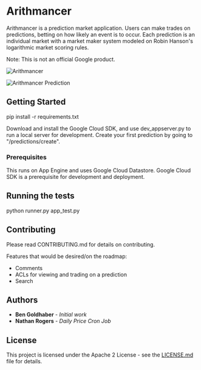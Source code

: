 # Arithmancer

Arithmancer is a prediction market application. Users can make trades on predictions, betting on how likely an event is to occur. Each prediction is an individual market with a market maker system modeled on Robin Hanson's logarithmic market scoring rules.

Note: This is not an official Google product.

![Arithmancer](https://storage.googleapis.com/arithmancer-static/arithmancer.png "Preview")


![Arithmancer Prediction](https://storage.googleapis.com/arithmancer-static/arithmancer_prediction.png)
## Getting Started

pip install -r requirements.txt

Download and install the Google Cloud SDK, and use dev_appserver.py to run a local server for development. Create your first prediction by going to "/predictions/create". 

### Prerequisites

This runs on App Engine and uses Google Cloud Datastore. Google Cloud SDK is a prerequisite for development and deployment.

## Running the tests

python runner.py app_test.py 

## Contributing

Please read CONTRIBUTING.md for details on contributing.

Features that would be desired/on the roadmap:
- Comments
- ACLs for viewing and trading on a prediction
- Search

## Authors

* **Ben Goldhaber** - *Initial work*
* **Nathan Rogers** - *Daily Price Cron Job*


## License

This project is licensed under the Apache 2 License - see the [LICENSE.md](LICENSE.md) file for details.
